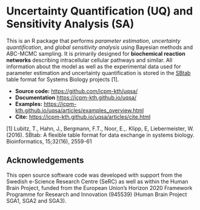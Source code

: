 # Uncertainty Quantification (UQ) and Sensitivity Analysis (SA)

This is an R package that performs *parameter estimation*,
*uncertainty quantification*, and *global sensitivity analysis* using
Bayesian methods and ABC-MCMC sampling. It is primarily designed for **biochemical reaction networks** describing intracellular cellular pathways and similar. All information about the model as well as the experimental data used for parameter estimation and uncertainty quantification is stored in the [SBtab](https://github.com/tlubitz/SBtab) table format for Systems Biology projects [1].


* **Source code:** https://github.com/icpm-kth/uqsa/
* **Documentation** https://icpm-kth.github.io/uqsa/
* **Examples:** https://icpm-kth.github.io/uqsa/articles/examples_overview.html
* **Cite:** https://icpm-kth.github.io/uqsa/articles/cite.html

[1] Lubitz, T., Hahn, J., Bergmann, F.T., Noor, E.,. Klipp, E, Liebermeister, W. (2016). SBtab: A flexible table format for data exchange in systems biology. Bioinformatics, 15;32(16), 2559-61

## Acknowledgements

This open source software code was developed with support from the Swedish e-Science Research Centre (SeRC) as well as within the Human Brain Project, funded from the European Union’s Horizon 2020 Framework Programme for Research and Innovation (945539) (Human Brain Project SGA1, SGA2 and SGA3).
